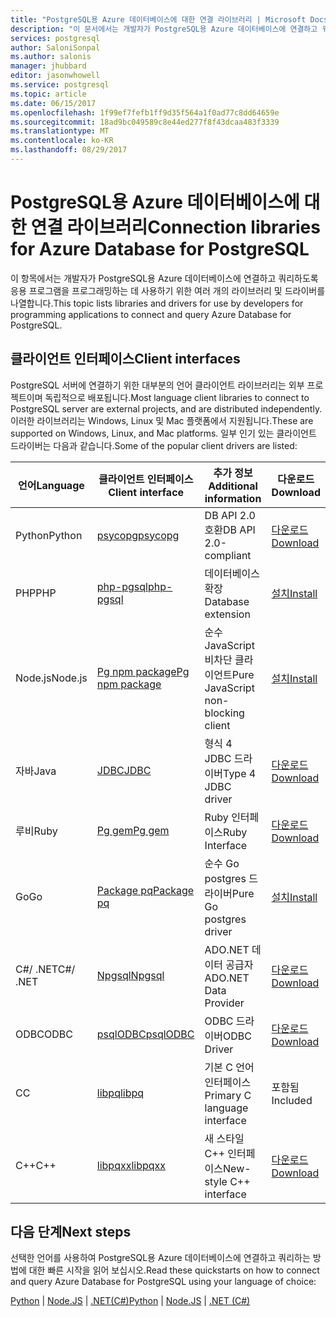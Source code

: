 ```yaml
---
title: "PostgreSQL용 Azure 데이터베이스에 대한 연결 라이브러리 | Microsoft Docs"
description: "이 문서에서는 개발자가 PostgreSQL용 Azure 데이터베이스에 연결하고 쿼리하도록 응용 프로그램을 코딩할 때 사용할 수 있는 여러 개의 라이브러리 및 드라이버에 대해 설명합니다."
services: postgresql
author: SaloniSonpal
ms.author: salonis
manager: jhubbard
editor: jasonwhowell
ms.service: postgresql
ms.topic: article
ms.date: 06/15/2017
ms.openlocfilehash: 1f99ef7fefb1ff9d35f564a1f0ad77c8dd64659e
ms.sourcegitcommit: 18ad9bc049589c8e44ed277f8f43dcaa483f3339
ms.translationtype: MT
ms.contentlocale: ko-KR
ms.lasthandoff: 08/29/2017
---
```

# <a name="connection-libraries-for-azure-database-for-postgresql"></a><span data-ttu-id="76740-103">PostgreSQL용 Azure 데이터베이스에 대한 연결 라이브러리</span><span class="sxs-lookup"><span data-stu-id="76740-103">Connection libraries for Azure Database for PostgreSQL</span></span>
<span data-ttu-id="76740-104">이 항목에서는 개발자가 PostgreSQL용 Azure 데이터베이스에 연결하고 쿼리하도록 응용 프로그램을 프로그래밍하는 데 사용하기 위한 여러 개의 라이브러리 및 드라이버를 나열합니다.</span><span class="sxs-lookup"><span data-stu-id="76740-104">This topic lists libraries and drivers for use by developers for programming applications to connect and query Azure Database for PostgreSQL.</span></span>

## <a name="client-interfaces"></a><span data-ttu-id="76740-105">클라이언트 인터페이스</span><span class="sxs-lookup"><span data-stu-id="76740-105">Client interfaces</span></span>
<span data-ttu-id="76740-106">PostgreSQL 서버에 연결하기 위한 대부분의 언어 클라이언트 라이브러리는 외부 프로젝트이며 독립적으로 배포됩니다.</span><span class="sxs-lookup"><span data-stu-id="76740-106">Most language client libraries to connect to PostgreSQL server are external projects, and are distributed independently.</span></span> <span data-ttu-id="76740-107">이러한 라이브러리는 Windows, Linux 및 Mac 플랫폼에서 지원됩니다.</span><span class="sxs-lookup"><span data-stu-id="76740-107">These are supported on Windows, Linux, and Mac platforms.</span></span> <span data-ttu-id="76740-108">일부 인기 있는 클라이언트 드라이버는 다음과 같습니다.</span><span class="sxs-lookup"><span data-stu-id="76740-108">Some of the popular client drivers are listed:</span></span>

| <span data-ttu-id="76740-109">**언어**</span><span class="sxs-lookup"><span data-stu-id="76740-109">**Language**</span></span> | <span data-ttu-id="76740-110">**클라이언트 인터페이스**</span><span class="sxs-lookup"><span data-stu-id="76740-110">**Client interface**</span></span> | <span data-ttu-id="76740-111">**추가 정보**</span><span class="sxs-lookup"><span data-stu-id="76740-111">**Additional information**</span></span> | <span data-ttu-id="76740-112">**다운로드**</span><span class="sxs-lookup"><span data-stu-id="76740-112">**Download**</span></span> |
|--------------|----------------------------------------------------------------|-------------------------------------|--------------------------------------------------------------------|
| <span data-ttu-id="76740-113">Python</span><span class="sxs-lookup"><span data-stu-id="76740-113">Python</span></span> | [<span data-ttu-id="76740-114">psycopg</span><span class="sxs-lookup"><span data-stu-id="76740-114">psycopg</span></span>](http://initd.org/psycopg/) | <span data-ttu-id="76740-115">DB API 2.0 호환</span><span class="sxs-lookup"><span data-stu-id="76740-115">DB API 2.0-compliant</span></span> | [<span data-ttu-id="76740-116">다운로드</span><span class="sxs-lookup"><span data-stu-id="76740-116">Download</span></span>](http://initd.org/psycopg/download/) |
| <span data-ttu-id="76740-117">PHP</span><span class="sxs-lookup"><span data-stu-id="76740-117">PHP</span></span> | [<span data-ttu-id="76740-118">php-pgsql</span><span class="sxs-lookup"><span data-stu-id="76740-118">php-pgsql</span></span>](https://php.net/manual/en/book.pgsql.php) | <span data-ttu-id="76740-119">데이터베이스 확장</span><span class="sxs-lookup"><span data-stu-id="76740-119">Database extension</span></span> | [<span data-ttu-id="76740-120">설치</span><span class="sxs-lookup"><span data-stu-id="76740-120">Install</span></span>](https://secure.php.net/manual/en/pgsql.installation.php) |
| <span data-ttu-id="76740-121">Node.js</span><span class="sxs-lookup"><span data-stu-id="76740-121">Node.js</span></span> | [<span data-ttu-id="76740-122">Pg npm package</span><span class="sxs-lookup"><span data-stu-id="76740-122">Pg npm package</span></span>](https://www.npmjs.com/package/pg) | <span data-ttu-id="76740-123">순수 JavaScript 비차단 클라이언트</span><span class="sxs-lookup"><span data-stu-id="76740-123">Pure JavaScript non-blocking client</span></span> | [<span data-ttu-id="76740-124">설치</span><span class="sxs-lookup"><span data-stu-id="76740-124">Install</span></span>](https://www.npmjs.com/package/pg) |
| <span data-ttu-id="76740-125">자바</span><span class="sxs-lookup"><span data-stu-id="76740-125">Java</span></span> | [<span data-ttu-id="76740-126">JDBC</span><span class="sxs-lookup"><span data-stu-id="76740-126">JDBC</span></span>](http://jdbc.postgresql.org/) | <span data-ttu-id="76740-127">형식 4 JDBC 드라이버</span><span class="sxs-lookup"><span data-stu-id="76740-127">Type 4 JDBC driver</span></span> | [<span data-ttu-id="76740-128">다운로드</span><span class="sxs-lookup"><span data-stu-id="76740-128">Download</span></span>](https://jdbc.postgresql.org/download.html)  |
| <span data-ttu-id="76740-129">루비</span><span class="sxs-lookup"><span data-stu-id="76740-129">Ruby</span></span> | [<span data-ttu-id="76740-130">Pg gem</span><span class="sxs-lookup"><span data-stu-id="76740-130">Pg gem</span></span>](https://deveiate.org/code/pg/) | <span data-ttu-id="76740-131">Ruby 인터페이스</span><span class="sxs-lookup"><span data-stu-id="76740-131">Ruby Interface</span></span> | [<span data-ttu-id="76740-132">다운로드</span><span class="sxs-lookup"><span data-stu-id="76740-132">Download</span></span>](https://rubygems.org/downloads/pg-0.20.0.gem) |
| <span data-ttu-id="76740-133">Go</span><span class="sxs-lookup"><span data-stu-id="76740-133">Go</span></span> | [<span data-ttu-id="76740-134">Package pq</span><span class="sxs-lookup"><span data-stu-id="76740-134">Package pq</span></span>](https://godoc.org/github.com/lib/pq) | <span data-ttu-id="76740-135">순수 Go postgres 드라이버</span><span class="sxs-lookup"><span data-stu-id="76740-135">Pure Go postgres driver</span></span> | [<span data-ttu-id="76740-136">설치</span><span class="sxs-lookup"><span data-stu-id="76740-136">Install</span></span>](https://github.com/lib/pq/blob/master/README.md) |
| <span data-ttu-id="76740-137">C\#/ .NET</span><span class="sxs-lookup"><span data-stu-id="76740-137">C\#/ .NET</span></span> | [<span data-ttu-id="76740-138">Npgsql</span><span class="sxs-lookup"><span data-stu-id="76740-138">Npgsql</span></span>](http://www.npgsql.org/) | <span data-ttu-id="76740-139">ADO.NET 데이터 공급자</span><span class="sxs-lookup"><span data-stu-id="76740-139">ADO.NET Data Provider</span></span> | [<span data-ttu-id="76740-140">다운로드</span><span class="sxs-lookup"><span data-stu-id="76740-140">Download</span></span>](https://www.microsoft.com/net/) |
| <span data-ttu-id="76740-141">ODBC</span><span class="sxs-lookup"><span data-stu-id="76740-141">ODBC</span></span> | [<span data-ttu-id="76740-142">psqlODBC</span><span class="sxs-lookup"><span data-stu-id="76740-142">psqlODBC</span></span>](https://odbc.postgresql.org/) | <span data-ttu-id="76740-143">ODBC 드라이버</span><span class="sxs-lookup"><span data-stu-id="76740-143">ODBC Driver</span></span> | [<span data-ttu-id="76740-144">다운로드</span><span class="sxs-lookup"><span data-stu-id="76740-144">Download</span></span>](http://www.postgresql.org/ftp/odbc/versions/) |
| <span data-ttu-id="76740-145">C</span><span class="sxs-lookup"><span data-stu-id="76740-145">C</span></span> | [<span data-ttu-id="76740-146">libpq</span><span class="sxs-lookup"><span data-stu-id="76740-146">libpq</span></span>](https://www.postgresql.org/docs/9.6/static/libpq.html) | <span data-ttu-id="76740-147">기본 C 언어 인터페이스</span><span class="sxs-lookup"><span data-stu-id="76740-147">Primary C language interface</span></span> | <span data-ttu-id="76740-148">포함됨</span><span class="sxs-lookup"><span data-stu-id="76740-148">Included</span></span> |
| <span data-ttu-id="76740-149">C++</span><span class="sxs-lookup"><span data-stu-id="76740-149">C++</span></span> | [<span data-ttu-id="76740-150">libpqxx</span><span class="sxs-lookup"><span data-stu-id="76740-150">libpqxx</span></span>](http://pqxx.org/) | <span data-ttu-id="76740-151">새 스타일 C++ 인터페이스</span><span class="sxs-lookup"><span data-stu-id="76740-151">New-style C++ interface</span></span> | [<span data-ttu-id="76740-152">다운로드</span><span class="sxs-lookup"><span data-stu-id="76740-152">Download</span></span>](http://pqxx.org/download/software/) |

## <a name="next-steps"></a><span data-ttu-id="76740-153">다음 단계</span><span class="sxs-lookup"><span data-stu-id="76740-153">Next steps</span></span>
<span data-ttu-id="76740-154">선택한 언어를 사용하여 PostgreSQL용 Azure 데이터베이스에 연결하고 쿼리하는 방법에 대한 빠른 시작을 읽어 보십시오.</span><span class="sxs-lookup"><span data-stu-id="76740-154">Read these quickstarts on how to connect and query Azure Database for PostgreSQL using your language of choice:</span></span>

<span data-ttu-id="76740-155">[Python](./connect-python.md) | [Node.JS](./connect-nodejs.md) | [.NET(C#)](./connect-csharp.md)</span><span class="sxs-lookup"><span data-stu-id="76740-155">[Python](./connect-python.md) | [Node.JS](./connect-nodejs.md) | [.NET (C#)](./connect-csharp.md)</span></span>
